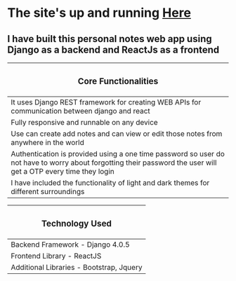# The site's up and running [Here](https://personalnotes-frontend.netlify.app)

## I have built this personal notes web app using Django as a backend and ReactJs as a frontend

<table class="table table-light border border-success border-5">
    <thead>
      <tr>
        <th scope="col" class='text-center'><h3>Core Functionalities</h3></th>
      </tr>
    </thead>
    <tbody class="table-group-divider">
    <tr>
        <td>It uses Django REST framework for creating WEB APIs for communication between django and react</td>
    </tr>
     <tr>
        <td>Fully responsive and runnable on any device</td>
     </tr>
     <tr>
        <td>Use can create add notes and can view or edit those notes from anywhere in the world</td>
     </tr>
     <tr>
        <td>Authentication is provided using a one time password so user do not have to worry about forgotting their password the user will get a OTP every time they login</td>
     </tr>
     <tr>
        <td>I have included the functionality of light and dark themes for different surroundings</td>
     </tr>
    </tbody>
  </table>    
  
   <table class="table table-light border border-success border-5 mt-5">
    <thead>
      <tr>
        <th scope="col" class='text-center'><h3>Technology Used</h3></th>
      </tr>
    </thead>
    <tbody class="table-group-divider">
     <tr>
        <td>Backend Framework - Django 4.0.5</td>
     </tr>     
     <tr>
        <td>Frontend Library - ReactJS</td>
     </tr>
     <tr>
        <td>Additional Libraries - Bootstrap, Jquery</td>
     </tr>    
    </tbody>
  </table>     
  

  
  
  
  
  
